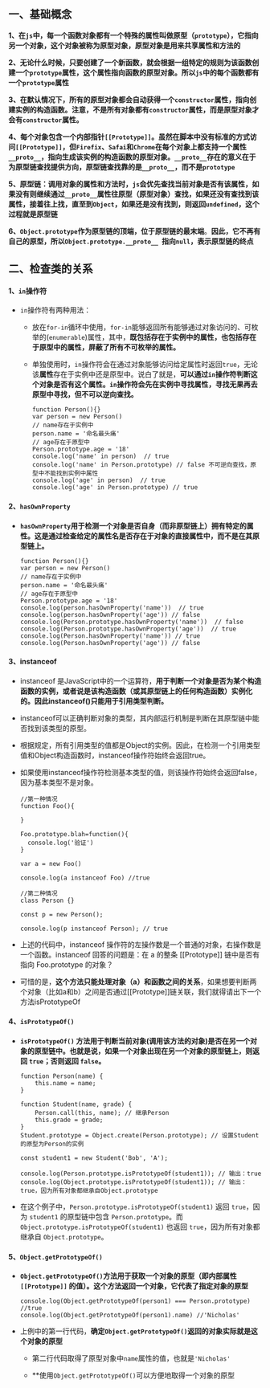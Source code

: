 ## 一、基础概念

**1、在`js`中，每一个函数对象都有一个特殊的属性叫做原型（`prototype`），它指向另一个对象，这个对象被称为原型对象，原型对象是用来共享属性和方法的**

**2、无论什么时候，只要创建了一个新函数，就会根据一组特定的规则为该函数创建一个`prototype`属性，这个属性指向函数的原型对象。所以`js`中的每个函数都有一个`prototype`属性**

**3、在默认情况下，所有的原型对象都会自动获得一个`constructor`属性，指向创建实例的构造函数。注意，不是所有对象都有`constructor`属性，而是原型对象才会有`constructor`属性。**

**4、每个对象包含一个内部指针`[[Prototype]]`。虽然在脚本中没有标准的方式访问`[[Prototype]]`，但`Firefix`、`Safai`和`Chrome`在每个对象上都支持一个属性`__proto__`，指向生成该实例的构造函数的原型对象。`__proto__`存在的意义在于为原型链查找提供方向，原型链查找靠的是`__proto__`，而不是`prototype`**

**5、原型链：调用对象的属性和方法时，`js`会优先查找当前对象是否有该属性，如果没有则继续通过`__proto__`属性往原型（原型对象）查找，如果还没有查找到该属性，接着往上找，直至到`Object`，如果还是没有找到，则返回`undefined`，这个过程就是原型链**

**6、`Object.prototype`作为原型链的顶端，位于原型链的最末端**。**因此，它不再有自己的原型，所以`Object.prototype.__proto__ `指向`null`，表示原型链的终点**

## 二、检查类的关系

#### 1、`in`操作符

- `in`操作符有两种用法：

  - 放在`for-in`循环中使用，`for-in`能够返回所有能够通过对象访问的、可枚举的(`enumerable`)属性，其中，**既包括存在于实例中的属性，也包括存在于原型中的属性，屏蔽了所有不可枚举的属性。**

  - 单独使用时，`in`操作符会在通过对象能够访问给定属性时返回`true`，无论该**属性**存在于实例中还是原型中。说白了就是，**可以通过`in`操作符判断这个对象是否有这个属性。`in`操作符会先在实例中寻找属性，寻找无果再去原型中寻找，但不可以逆向查找。**

    ```
    function Person(){}
    var person = new Person()
    // name存在于实例中
    person.name = '命名最头痛'
    // age存在于原型中
    Person.prototype.age = '18'
    console.log('name' in person)  // true
    console.log('name' in Person.prototype) // false 不可逆向查找，原型中不能找到实例中属性
    console.log('age' in person)  // true
    console.log('age' in Person.prototype) // true
    ```

#### 2、`hasOwnProperty`

- **`hasOwnProperty`用于检测一个对象是否自身（而非原型链上）拥有特定的属性。这是通过检查给定的属性名是否存在于对象的直接属性中，而不是在其原型链上。**

  ```
  function Person(){}
  var person = new Person()
  // name存在于实例中
  person.name = '命名最头痛'
  // age存在于原型中
  Person.prototype.age = '18'
  console.log(person.hasOwnProperty('name'))  // true
  console.log(person.hasOwnProperty('age')) // false 
  console.log(Person.prototype.hasOwnProperty('name'))  // false
  console.log(Person.prototype.hasOwnProperty('age'))  // true
  console.log(Person.hasOwnProperty('name')) // true
  console.log(Person.hasOwnProperty('age')) // false
  ```

#### 3、instanceof

- instanceof 是JavaScript中的一个运算符，**用于判断一个对象是否为某个构造函数的实例，或者说是该构造函数（或其原型链上的任何构造函数）实例化的。因此instanceof()只能用于引用类型判断。**

- instanceof可以正确判断对象的类型，其内部运行机制是判断在其原型链中能否找到该类型的原型。

- 根据规定，所有引用类型的值都是Object的实例。因此，在检测一个引用类型值和Object构造函数时，instanceof操作符始终会返回true。

- 如果使用instanceof操作符检测基本类型的值，则该操作符始终会返回false，因为基本类型不是对象。

  ```
  //第一种情况
  function Foo(){
  
  }
  
  Foo.prototype.blah=function(){
  	console.log('验证')
  }
  
  var a = new Foo()
  
  console.log(a instanceof Foo) //true
  
  //第二种情况
  class Person {}
  
  const p = new Person();
  
  console.log(p instanceof Person); // true
  ```

- 上述的代码中，instanceof 操作符的左操作数是一个普通的对象，右操作数是一个函数。instanceof 回答的问题是：在 a 的整条 [[Prototype]] 链中是否有指向 Foo.prototype 的对象？

- 可惜的是，**这个方法只能处理对象（a）和函数之间的关系**，如果想要判断两个对象（比如a和b）之间是否通过[[Prototype]]链关联，我们就得请出下一个方法isPrototypeOf

#### 4、`isPrototypeOf()`

- **`isPrototypeOf()` 方法用于判断当前对象(调用该方法的对象)是否在另一个对象的原型链中。也就是说，如果一个对象出现在另一个对象的原型链上，则返回 `true`；否则返回 `false`。**

  ```
  function Person(name) {
      this.name = name;
  }
   
  function Student(name, grade) {
      Person.call(this, name); // 继承Person
      this.grade = grade;
  }
  Student.prototype = Object.create(Person.prototype); // 设置Student的原型为Person的实例
   
  const student1 = new Student('Bob', 'A');
   
  console.log(Person.prototype.isPrototypeOf(student1)); // 输出：true
  console.log(Object.prototype.isPrototypeOf(student1)); // 输出：true，因为所有对象都继承自Object.prototype
  ```

- 在这个例子中，`Person.prototype.isPrototypeOf(student1)` 返回 `true`，因为 `student1` 的原型链中包含 `Person.prototype`。而 `Object.prototype.isPrototypeOf(student1)` 也返回 `true`，因为所有对象都继承自 `Object.prototype`。

#### 5、`Object.getPrototypeOf()`

- **`Object.getPrototypeOf()`方法用于获取一个对象的原型（即内部属性 `[[Prototype]]` 的值）。这个方法返回一个对象，它代表了指定对象的原型**

  ```
  console.log(Object.getPrototypeOf(person1) === Person.prototype) //true
  console.log(Object.getPrototypeOf(person1).name) //'Nicholas'
  ```

- 上例中的第一行代码，**确定`Object.getPrototypeOf()`返回的对象实际就是这个对象的原型**

   - 第二行代码取得了原型对象中`name`属性的值，也就是`'Nicholas'`

   - **使用`Object.getPrototypeOf()`可以方便地取得一个对象的原型